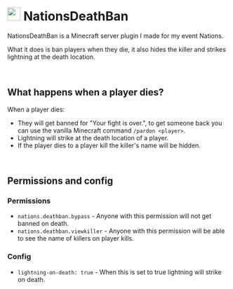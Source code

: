 # <img src="https://emojis.slackmojis.com/emojis/images/1643510883/48608/banhammer.png?1643510883" width="30"/> NationsDeathBan

NationsDeathBan is a Minecraft server plugin I made for my event Nations. 

What it does is ban players when they die, it also hides the killer and strikes lightning at the death location.

<br>

## What happens when a player dies?

When a player dies:
- They will get banned for "Your fight is over.", to get someone back you can use the vanilla Minecraft command `/pardon <player>`.
- Lightning will strike at the death location of a player.
- If the player dies to a player kill the killer's name will be hidden.

<br>

## Permissions and config

### Permissions
- `nations.deathban.bypass` - Anyone with this permission will not get banned on death.
- `nations.deathban.viewkiller` - Anyone with this permission will be able to see the name of killers on player kills.

### Config
- `lightning-on-death: true` - When this is set to true lightning will strike on death.
